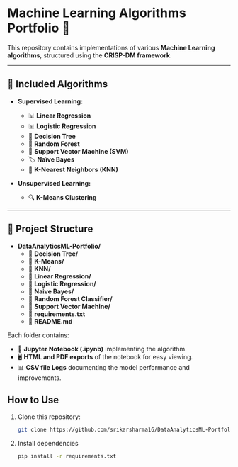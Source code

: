 # Machine Learning Algorithms Portfolio 🚀  

This repository contains implementations of various **Machine Learning algorithms**, structured using the **CRISP-DM framework**.  

---

## 📌 Included Algorithms  

- **Supervised Learning:**  
  - 📊 **Linear Regression**  
  - 📊 **Logistic Regression**  
  - 🌲 **Decision Tree**  
  - 🌲 **Random Forest**  
  - 🤖 **Support Vector Machine (SVM)**  
  - 🏷 **Naïve Bayes**  
  - 👥 **K-Nearest Neighbors (KNN)**  

- **Unsupervised Learning:**  
  - 🔍 **K-Means Clustering**  

---

## 📂 Project Structure  
- **DataAnalyticsML-Portfolio/**
  - 📂 **Decision Tree/**
  - 📂 **K-Means/**
  - 📂 **KNN/**
  - 📂 **Linear Regression/**
  - 📂 **Logistic Regression/**
  - 📂 **Naive Bayes/**
  - 📂 **Random Forest Classifier/**
  - 📂 **Support Vector Machine/**
  - 📄 **requirements.txt**
  - 📄 **README.md**


Each folder contains:
- 📜 **Jupyter Notebook (.ipynb)** implementing the algorithm.
- 🖥️ **HTML and PDF exports** of the notebook for easy viewing.
- 📊 **CSV file Logs** documenting the model performance and improvements.

## How to Use
1. Clone this repository:
   ```sh
   git clone https://github.com/srikarsharma16/DataAnalyticsML-Portfolio.git

2. Install dependencies
   ```sh
   pip install -r requirements.txt  
